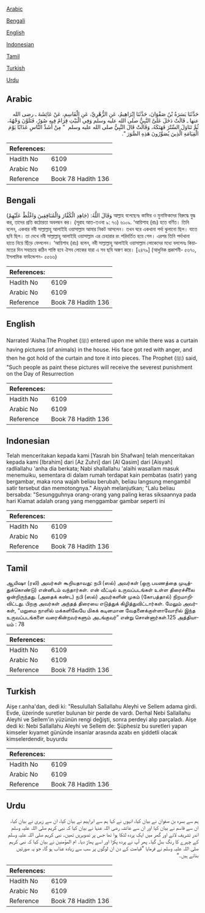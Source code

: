 [Arabic](#arabic)

[Bengali](#bengali)

[English](#english)

[Indonesian](#indonesian)

[Tamil](#tamil)

[Turkish](#turkish)

[Urdu](#urdu)

## Arabic


<div dir="rtl" lang="ar" style={{fontSize:'larger',backgroundColor:'#f8f9fa',padding:20}}>
حَدَّثَنَا يَسَرَةُ بْنُ صَفْوَانَ، حَدَّثَنَا إِبْرَاهِيمُ، عَنِ الزُّهْرِيِّ، عَنِ الْقَاسِمِ، عَنْ عَائِشَةَ ـ رضى الله عنها ـ قَالَتْ دَخَلَ عَلَىَّ النَّبِيُّ صلى الله عليه وسلم وَفِي الْبَيْتِ قِرَامٌ فِيهِ صُوَرٌ، فَتَلَوَّنَ وَجْهُهُ، ثُمَّ تَنَاوَلَ السِّتْرَ فَهَتَكَهُ، وَقَالَتْ قَالَ النَّبِيُّ صلى الله عليه وسلم ‏ "‏ مِنْ أَشَدِّ النَّاسِ عَذَابًا يَوْمَ الْقِيَامَةِ الَّذِينَ يُصَوِّرُونَ هَذِهِ الصُّوَرَ ‏"‏‏.‏
</div>
<div style={{backgroundColor:'#f8f9fa',padding:20, marginBottom: 10}}><table> <thead> <tr> <th>References:</th> <th></th> </tr> </thead> <tbody><tr><td>Hadith No</td><td>6109</td></tr><tr><td>Arabic No</td><td>6109</td></tr><tr><td>Reference</td><td>Book 78 Hadith 136</td></tr></tbody></table></div>

## Bengali


<div dir="ltr" lang="bn" style={{fontSize:'larger',backgroundColor:'#f8f9fa',padding:20}}>
وَقَالَ اللَّهُ: (جَاهِدِ الْكُفَّارَ وَالْمُنَافِقِينَ وَاغْلُظْ عَلَيْهِمْ) আল্লাহ বলেছেনঃ কাফির ও মুনাফিকদের বিরুদ্ধে যুদ্ধ কর, তাদের প্রতি কঠোরতা অবলম্বন কর। (সূরাহ আত-তওবা ৯: ৭৩) ৬১০৯. ‘আয়িশাহ (রাঃ) হতে বর্ণিত। তিনি বলেন, একবার নবী সাল্লাল্লাহু আলাইহি ওয়াসাল্লাম আমার নিকট আসলেন। তখন ঘরে একখানা পর্দা ঝুলানো ছিল। যাতে ছবি ছিল। তা দেখে নবী সাল্লাল্লাহু আলাইহি ওয়াসাল্লাম এর চেহারার রং পরিবর্তিত হয়ে গেল। এরপর তিনি পর্দাখানা হাতে নিয়ে ছিঁড়ে ফেললেন। ‘আয়িশাহ (রাঃ) বলেন, নবী সাল্লাল্লাহু আলাইহি ওয়াসাল্লাম লোকেদের মধ্যে বললেনঃ কিয়ামতের দিন সবচেয়ে কঠিন শাস্তি হবে ঐসব লোকের যারা এ সব ছবি অঙ্কণ করে। [২৪৭৯] (আধুনিক প্রকাশনী- ৫৬৭০, ইসলামিক ফাউন্ডেশন- ৫৫৬৬)
</div>
<div style={{backgroundColor:'#f8f9fa',padding:20, marginBottom: 10}}><table> <thead> <tr> <th>References:</th> <th></th> </tr> </thead> <tbody><tr><td>Hadith No</td><td>6109</td></tr><tr><td>Arabic No</td><td>6109</td></tr><tr><td>Reference</td><td>Book 78 Hadith 136</td></tr></tbody></table></div>

## English


<div dir="ltr" lang="en" style={{fontSize:'larger',backgroundColor:'#f8f9fa',padding:20}}>
Narrated 'Aisha:The Prophet (ﷺ) entered upon me while there was a curtain having pictures (of animals) in the house. His face got red with anger, and then he got hold of the curtain and tore it into pieces. The Prophet (ﷺ) said, "Such people as paint these pictures will receive the severest punishment on the Day of Resurrection
</div>
<div style={{backgroundColor:'#f8f9fa',padding:20, marginBottom: 10}}><table> <thead> <tr> <th>References:</th> <th></th> </tr> </thead> <tbody><tr><td>Hadith No</td><td>6109</td></tr><tr><td>Arabic No</td><td>6109</td></tr><tr><td>Reference</td><td>Book 78 Hadith 136</td></tr></tbody></table></div>

## Indonesian


<div dir="ltr" lang="id" style={{fontSize:'larger',backgroundColor:'#f8f9fa',padding:20}}>
Telah menceritakan kepada kami [Yasrah bin Shafwan] telah menceritakan kepada kami [Ibrahim] dari [Az Zuhri] dari [Al Qasim] dari [Aisyah] radliallahu 'anha dia berkata; Nabi shallallahu 'alaihi wasallam masuk menemuiku, sementara di dalam rumah terdapat kain pembatas (satir) yang bergambar, maka rona wajah beliau berubah, beliau langsung mengambil satir tersebut dan memotongnya." Aisyah melanjutkan; "Lalu beliau bersabda: "Sesungguhnya orang-orang yang paling keras siksaannya pada hari Kiamat adalah orang yang menggambar gambar seperti ini
</div>
<div style={{backgroundColor:'#f8f9fa',padding:20, marginBottom: 10}}><table> <thead> <tr> <th>References:</th> <th></th> </tr> </thead> <tbody><tr><td>Hadith No</td><td>6109</td></tr><tr><td>Arabic No</td><td>6109</td></tr><tr><td>Reference</td><td>Book 78 Hadith 136</td></tr></tbody></table></div>

## Tamil


<div dir="ltr" lang="ta" style={{fontSize:'larger',backgroundColor:'#f8f9fa',padding:20}}>
ஆயிஷா (ரலி) அவர்கள் கூறியதாவது: நபி (ஸல்) அவர்கள் (ஒரு பயணத்தை முடித்துக்கொண்டு) என்னிடம் வந்தார்கள். என் வீட்டில் உருவப்படங்கள் உள்ள திரைச்சீலை ஒன்றிருந்தது. (அதைக் கண்ட) நபி (ஸல்) அவர்களின் முகம் (கோபத்தால்) நிறமாறிவிட்டது. பிறகு அவர்கள் அந்தத் திரையை எடுத்துக் கிழித்துவிட்டார்கள். மேலும் அவர்கள், “மறுமை நாளில் மக்களிலேயே மிகக் கடினமான வேதனைக்குள்ளாவோரில் இந்த உருவப்படங்களை வரைகின்றவர்களும் அடங்குவர்” என்று சொன்னார்கள்.125 அத்தியாயம் : 78
</div>
<div style={{backgroundColor:'#f8f9fa',padding:20, marginBottom: 10}}><table> <thead> <tr> <th>References:</th> <th></th> </tr> </thead> <tbody><tr><td>Hadith No</td><td>6109</td></tr><tr><td>Arabic No</td><td>6109</td></tr><tr><td>Reference</td><td>Book 78 Hadith 136</td></tr></tbody></table></div>

## Turkish


<div dir="ltr" lang="tr" style={{fontSize:'larger',backgroundColor:'#f8f9fa',padding:20}}>
Aişe r.anha'dan, dedi ki: "Resulullah Sallallahu Aleyhi ve Sellem adama girdi. Evde, üzerinde suretler bulunan bir perde de vardı. Derhal Nebi Sallallahu Aleyhi ve Sellem'in yüzünün rengi değişti, sonra perdeyi alıp parçaladı. Aişe dedi ki: Nebi Sallallahu Aleyhi ve Sellem de: Şüphesiz bu suretleri yapan kimseler kıyamet gününde insanlar arasında azabı en şiddetli olacak kimselerdendir, buyurdu
</div>
<div style={{backgroundColor:'#f8f9fa',padding:20, marginBottom: 10}}><table> <thead> <tr> <th>References:</th> <th></th> </tr> </thead> <tbody><tr><td>Hadith No</td><td>6109</td></tr><tr><td>Arabic No</td><td>6109</td></tr><tr><td>Reference</td><td>Book 78 Hadith 136</td></tr></tbody></table></div>

## Urdu


<div dir="rtl" lang="ur" style={{fontSize:'larger',backgroundColor:'#f8f9fa',padding:20}}>
ہم سے بسرہ بن صفوان نے بیان کیا، انہوں نے کہا ہم سے ابراہیم نے بیان کیا، ان سے زہری نے بیان کیا، ان سے قاسم نے بیان کیا اور ان سے عائشہ رضی اللہ عنہا نے بیان کیا کہ نبی کریم صلی اللہ علیہ وسلم اندر تشریف لائے اور گھر میں ایک پردہ لٹکا ہوا تھا جس پر تصویریں تھیں۔ نبی کریم صلی اللہ علیہ وسلم کے چہرے کا رنگ بدل گیا۔ پھر آپ نے پردہ پکڑا اور اسے پھاڑ دیا۔ ام المؤمنین نے بیان کیا کہ نبی کریم صلی اللہ علیہ وسلم نے فرمایا ”قیامت کے دن ان لوگوں پر سب سے زیادہ عذاب ہو گا، جو یہ صورتیں بناتے ہیں۔“
</div>
<div style={{backgroundColor:'#f8f9fa',padding:20, marginBottom: 10}}><table> <thead> <tr> <th>References:</th> <th></th> </tr> </thead> <tbody><tr><td>Hadith No</td><td>6109</td></tr><tr><td>Arabic No</td><td>6109</td></tr><tr><td>Reference</td><td>Book 78 Hadith 136</td></tr></tbody></table></div>
